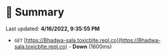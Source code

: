 # 📖 Summary
Last updated: **4/16/2022, 9:35:55 PM**

- `GET` [https://Bhadwa-sala.toxicblte.repl.co](https://Bhadwa-sala.toxicblte.repl.co) - **Down** (1600ms)
